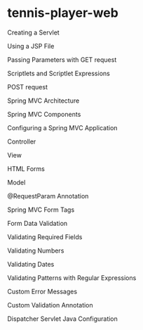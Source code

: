 # tennis-player-web


Creating a Servlet

Using a JSP File

Passing Parameters with GET request

Scriptlets and Scriptlet Expressions

POST request

Spring MVC Architecture

Spring MVC Components

Configuring a Spring MVC Application 

Controller

View

HTML Forms

Model

@RequestParam Annotation

Spring MVC Form Tags

Form Data Validation

Validating Required Fields

Validating Numbers

Validating Dates

Validating Patterns with Regular Expressions

Custom Error Messages

Custom Validation Annotation

Dispatcher Servlet Java Configuration
